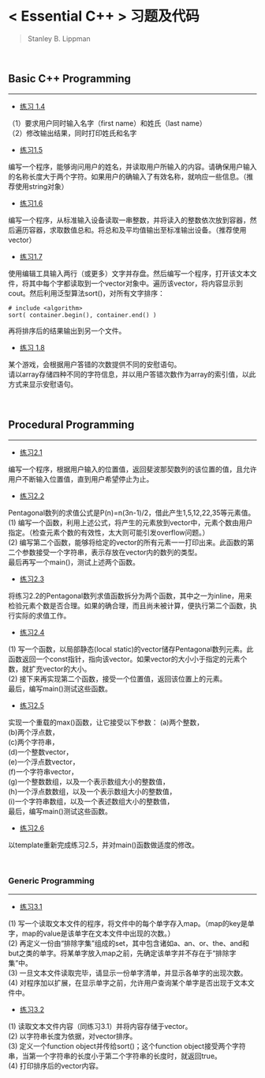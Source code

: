 # < Essential C++ > 习题及代码
> Stanley B. Lippman

<br/>

## Basic C++ Programming
---

* [练习 1.4](https://github.com/MarsBase7/Essential_Cpp_Exercises/blob/master/Chapter%201/1_4.cpp)

（1）要求用户同时输入名字（first name）和姓氏（last name）    
（2）修改输出结果，同时打印姓氏和名字

* [练习1.5](https://github.com/MarsBase7/Essential_Cpp_Exercises/blob/master/Chapter%201/1_5.cpp)

编写一个程序，能够询问用户的姓名，并读取用户所输入的内容。请确保用户输入的名称长度大于两个字符。如果用户的确输入了有效名称，就响应一些信息。（推荐使用string对象）

* [练习1.6](https://github.com/MarsBase7/Essential_Cpp_Exercises/blob/master/Chapter%201/1_6.cpp)

编写一个程序，从标准输入设备读取一串整数，并将读入的整数依次放到容器，然后遍历容器，求取数值总和。将总和及平均值输出至标准输出设备。（推荐使用vector）

* [练习1.7](https://github.com/MarsBase7/Essential_Cpp_Exercises/blob/master/Chapter%201/1_7.cpp)

使用编辑工具输入两行（或更多）文字并存盘。然后编写一个程序，打开该文本文件，将其中每个字都读取到一个vector<string>对象中。遍历该vector，将内容显示到cout。然后利用泛型算法sort()，对所有文字排序：
```
# include <algorithm>
sort( container.begin(), container.end() )
```
再将排序后的结果输出到另一个文件。

* [练习 1.8](https://github.com/MarsBase7/Essential_Cpp_Exercises/blob/master/Chapter%201/1_8.cpp)

某个游戏，会根据用户答错的次数提供不同的安慰语句。    
请以array存储四种不同的字符信息，并以用户答错次数作为array的索引值，以此方式来显示安慰语句。

<br/>

## Procedural Programming
---
* [练习2.1](https://github.com/MarsBase7/Essential_Cpp_Exercises/blob/master/Chapter%202/2_1.cpp)

编写一个程序，根据用户输入的位置值，返回斐波那契数列的该位置的值，且允许用户不断输入位置值，直到用户希望停止为止。

* [练习2.2](https://github.com/MarsBase7/Essential_Cpp_Exercises/blob/master/Chapter%202/2_2.cpp)

Pentagonal数列的求值公式是P(n)=n(3n-1)/2，借此产生1,5,12,22,35等元素值。    
(1) 编写一个函数，利用上述公式，将产生的元素放到vector中，元素个数由用户指定。（检查元素个数的有效性，太大则可能引发overflow问题。）    
(2) 编写第二个函数，能够将给定的vector的所有元素一一打印出来。此函数的第二个参数接受一个字符串，表示存放在vector内的数列的类型。    
最后再写一个main()，测试上述两个函数。

* [练习2.3](https://github.com/MarsBase7/Essential_Cpp_Exercises/blob/master/Chapter%202/2_3.cpp)

将练习2.2的Pentagonal数列求值函数拆分为两个函数，其中之一为inline，用来检验元素个数是否合理。如果的确合理，而且尚未被计算，便执行第二个函数，执行实际的求值工作。

* [练习2.4](https://github.com/MarsBase7/Essential_Cpp_Exercises/blob/master/Chapter%202/2_4.cpp)

(1) 写一个函数，以局部静态(local static)的vector储存Pentagonal数列元素。此函数返回一个const指针，指向该vector。如果vector的大小小于指定的元素个数，就扩充vector的大小。    
(2) 接下来再实现第二个函数，接受一个位置值，返回该位置上的元素。    
最后，编写main()测试这些函数。

* [练习2.5](https://github.com/MarsBase7/Essential_Cpp_Exercises/blob/master/Chapter%202/2_5.cpp)

实现一个重载的max()函数，让它接受以下参数：
(a)两个整数，    
(b)两个浮点数，    
(c)两个字符串，    
(d)一个整数vector，    
(e)一个浮点数vector，    
(f)一个字符串vector，    
(g)一个整数数组，以及一个表示数组大小的整数值，    
(h)一个浮点数数组，以及一个表示数组大小的整数值，    
(i)一个字符串数组，以及一个表述数组大小的整数值，    
最后，编写main()测试这些函数。

* [练习2.6](https://github.com/MarsBase7/Essential_Cpp_Exercises/blob/master/Chapter%202/2_6.cpp)

以template重新完成练习2.5，并对main()函数做适度的修改。

<br/>

### Generic Programming
---

* [练习3.1](https://github.com/MarsBase7/Essential_Cpp_Exercises/blob/master/Chapter%203/3_1.cpp)

(1) 写一个读取文本文件的程序，将文件中的每个单字存入map。（map的key是单字，map的value是该单字在文本文件中出现的次数。）    
(2) 再定义一份由“排除字集”组成的set，其中包含诸如a、an、or、the、and和but之类的单字。将某单字放入map之前，先确定该单字并不存在于“排除字集”中。    
(3) 一旦文本文件读取完毕，请显示一份单字清单，并显示各单字的出现次数。    
(4) 对程序加以扩展，在显示单字之前，允许用户查询某个单字是否出现于文本文件中。

* [练习3.2](https://github.com/MarsBase7/Essential_Cpp_Exercises/blob/master/Chapter%203/3_2.cpp)

(1) 读取文本文件内容（同练习3.1）并将内容存储于vector。    
(2) 以字符串长度为依据，对vector排序。    
(3) 定义一个function object并传给sort()；这个function object接受两个字符串，当第一个字符串的长度小于第二个字符串的长度时，就返回true。    
(4) 打印排序后的vector内容。
